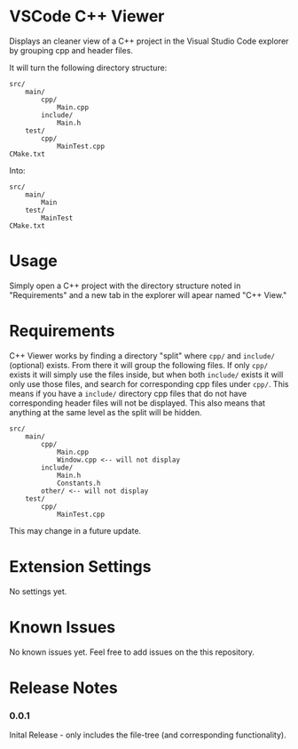 # VSCode C++ Viewer
Displays an cleaner view of a C++ project in the Visual Studio Code explorer by grouping cpp and header files.

It will turn the following directory structure:
```
src/
    main/
        cpp/
            Main.cpp
        include/
            Main.h
    test/
        cpp/
            MainTest.cpp
CMake.txt
```
Into:
```
src/
    main/
        Main
    test/
        MainTest
CMake.txt
```

# Usage
Simply open a C++ project with the directory structure noted in "Requirements" and a new tab 
in the explorer will apear named "C++ View."

# Requirements
C++ Viewer works by finding a directory "split" where `cpp/` and `include/` (optional) exists. 
From there it will group the following files.
If only `cpp/` exists it will simply use the files inside, but when both `include/` exists it will only use
those files, and search for corresponding cpp files under `cpp/`. This means if you have a `include/` directory
cpp files that do not have corresponding header files will not be displayed. This also means that anything at
the same level as the split will be hidden.
```
src/
    main/
        cpp/
            Main.cpp
            Window.cpp <-- will not display
        include/
            Main.h
            Constants.h
        other/ <-- will not display
    test/
        cpp/
            MainTest.cpp
```
This may change in a future update.

# Extension Settings
No settings yet.

# Known Issues
No known issues yet. Feel free to add issues on the this repository.

# Release Notes

### 0.0.1 
Inital Release - only includes the file-tree (and corresponding functionality).